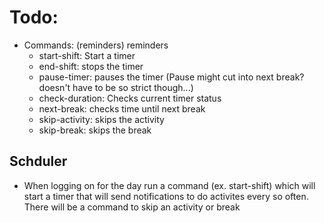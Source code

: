 # Todo:
- Commands: (reminders) reminders
    - start-shift: Start a timer
    - end-shift: stops the timer
    - pause-timer: pauses the timer (Pause might cut into next break? doesn't have to be so strict though...)
    - check-duration: Checks current timer status
    - next-break: checks time until next break
    - skip-activity: skips the activity
    - skip-break: skips the break

## Schduler
- When logging on for the day run a command (ex. start-shift) which will start a timer that will send notifications to do activites every so often. There will be a command to skip an activity or break

